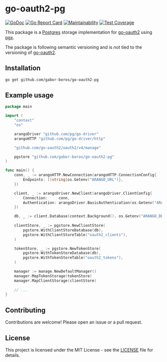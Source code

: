# go-oauth2-pg

[![GoDoc](https://godoc.org/github.com/gabor-boros/go-oauth2-pg?status.svg)](https://godoc.org/github.com/gabor-boros/go-oauth2-pg)
[![Go Report Card](https://goreportcard.com/badge/github.com/gabor-boros/go-oauth2-pg)](https://goreportcard.com/report/github.com/gabor-boros/go-oauth2-pg)
[![Maintainability](https://api.codeclimate.com/v1/badges/28517f7d90ff37bb27a0/maintainability)](https://codeclimate.com/github/gabor-boros/go-oauth2-pg/maintainability)
[![Test Coverage](https://api.codeclimate.com/v1/badges/28517f7d90ff37bb27a0/test_coverage)](https://codeclimate.com/github/gabor-boros/go-oauth2-pg/test_coverage)

This package is a [Postgres] storage implementation for [go-oauth2] using
[pgx].

The package is following semantic versioning and is not tied to the versioning
of [go-oauth2].

[Postgres]: https://www.postgresql.org/
[go-oauth2]: https://github.com/go-oauth2/oauth2
[pgx]: https://github.com/jackc/pgx

## Installation

```bash
go get github.com/gabor-boros/go-oauth2-pg
```

## Example usage

```go
package main

import (
	"context"
	"os"

	arangoDriver "github.com/pg/go-driver"
	arangoHTTP "github.com/pg/go-driver/http"

	"github.com/go-oauth2/oauth2/v4/manage"

	pgstore "github.com/gabor-boros/go-oauth2-pg"
)

func main() {
	conn, _ := arangoHTTP.NewConnection(arangoHTTP.ConnectionConfig{
		Endpoints: []string{os.Getenv("ARANGO_URL")},
	})

	client, _ := arangoDriver.NewClient(arangoDriver.ClientConfig{
		Connection:     conn,
		Authentication: arangoDriver.BasicAuthentication(os.Getenv("ARANGO_USER"), os.Getenv("ARANGO_PASSWORD")),
	})

	db, _ := client.Database(context.Background(), os.Getenv("ARANGO_DB"))
	
	clientStore, _ := pgstore.NewClientStore(
		pgstore.WithClientStoreDatabase(db),
		pgstore.WithClientStoreTable("oauth2_clients"),
	)

	tokenStore, _ := pgstore.NewTokenStore(
		pgstore.WithTokenStoreDatabase(db),
		pgstore.WithTokenStoreTable("oauth2_tokens"),
	)

	manager := manage.NewDefaultManager()
	manager.MapTokenStorage(tokenStore)
	manager.MapClientStorage(clientStore)
	
	// ...
}
```

## Contributing

Contributions are welcome! Please open an issue or a pull request.

## License

This project is licensed under the MIT License - see the [LICENSE](LICENSE) file
for details.

